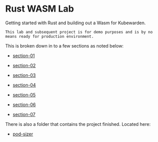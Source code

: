 # Rust WASM Lab

Getting started with Rust and building out a Wasm for Kubewarden.

`This lab and subsequent project is for demo purposes and is by no means ready for production environment.`

This is broken down in to a few sections as noted below:

- [section-01](https://github.com/robertsirc/rust-wasm-labs/tree/main/section-01)

- [section-02](https://github.com/robertsirc/rust-wasm-labs/tree/main/section-02)

- [section-03](https://github.com/robertsirc/rust-wasm-labs/tree/main/section-03)

- [section-04](https://github.com/robertsirc/rust-wasm-labs/tree/main/section-04)

- [section-05](https://github.com/robertsirc/rust-wasm-labs/tree/main/section-05)

- [section-06](https://github.com/robertsirc/rust-wasm-labs/tree/main/section-06)

- [section-07](https://github.com/robertsirc/rust-wasm-labs/tree/main/section-07)

There is also a folder that contains the project finished. Located here:

- [pod-sizer](https://github.com/robertsirc/rust-wasm-labs/tree/main/pod-sizer)

